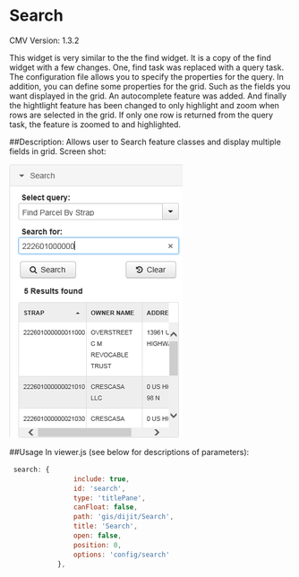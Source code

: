 Search
===============

CMV Version: 1.3.2

This widget is very similar to the the find widget.  It is a copy of the find widget with a few changes.  One, find task was replaced with a query task.  The configuration file allows you to specify the properties for the query.  In addition, you can define some properties for the grid.  Such as the fields you want displayed in the grid.  An autocomplete feature was added.  And finally the hightlight feature has been changed to only highlight and zoom when rows are selected in the grid.  If only one row is returned from the query task, the feature is zoomed to and highlighted. 


##Description:
Allows user to Search feature classes and display multiple fields in grid.  Screen shot:
 
![URL Field](https://github.com/msamwill/CMV_Widgets/blob/master/screenshot.png)
 

##Usage 
In viewer.js (see below for descriptions of parameters): 
```javascript      
 search: {
		        include: true,
		        id: 'search',
		        type: 'titlePane',
		        canFloat: false,
		        path: 'gis/dijit/Search',
		        title: 'Search',
		        open: false,
		        position: 0,
		        options: 'config/search'
		    },
